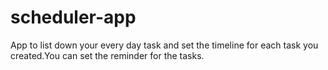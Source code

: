 # scheduler-app
App to list down your every day task and set the timeline for each task you created.You can set the reminder for the tasks.
